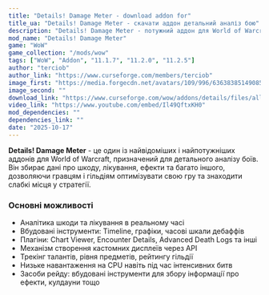 ```yaml
---
title: "Details! Damage Meter - download addon for"
title_ua: "Details! Damage Meter - скачати аддон детальний аналіз бою"
description: "Details! Damage Meter - потужний аддон для World of Warcraft, що збирає статистику бою: шкода, лікування, таймлайни і багато інших показників в реальному часі."
mod_name: "Details! Damage Meter"
game: "WoW"
game_collection: "/mods/wow"
tags: ["WoW", "Addon", "11.1.7", "11.2.0", "11.2.5"]
author: "terciob"
author_link: "https://www.curseforge.com/members/terciob"
image_first: "https://media.forgecdn.net/avatars/109/996/636383851490858804.png"
image_second: ""
download_link: "https://www.curseforge.com/wow/addons/details/files/all?page=1&amp;pageSize=20"
video_link: "https://www.youtube.com/embed/Il49QftxKH0"
mod_dependencies: ""
dependencies_link: ""
date: "2025-10-17"
---
```


**Details! Damage Meter** - це один із найвідоміших і найпотужніших аддонів для World of Warcraft, призначений для детального аналізу боїв. Він збирає дані про шкоду, лікування, ефекти та багато іншого, дозволяючи гравцям і гільдіям оптимізувати свою гру та знаходити слабкі місця у стратегії.

### Основні можливості

- Аналітика шкоди та лікування в реальному часі
- Вбудовані інструменти: Timeline, графіки, часові шкали дебаффів
- Плагіни: Chart Viewer, Encounter Details, Advanced Death Logs та інші
- Механізм створення кастомних дисплеїв через API
- Трекінг талантів, рівня предметів, рейтингу гільдії
- Низьке навантаження на CPU навіть під час інтенсивних битв
- Засоби рейду: вбудовані інструменти для збору інформації про ефекти, кулдауни тощо